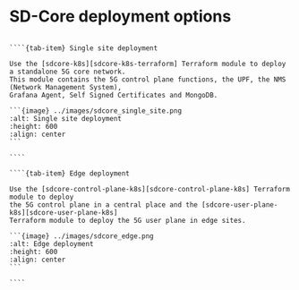 # SD-Core deployment options

`````{tab-set}
    
````{tab-item} Single site deployment

Use the [sdcore-k8s][sdcore-k8s-terraform] Terraform module to deploy a standalone 5G core network.
This module contains the 5G control plane functions, the UPF, the NMS (Network Management System), 
Grafana Agent, Self Signed Certificates and MongoDB.

```{image} ../images/sdcore_single_site.png
:alt: Single site deployment
:height: 600
:align: center
```

````

````{tab-item} Edge deployment

Use the [sdcore-control-plane-k8s][sdcore-control-plane-k8s] Terraform module to deploy 
the 5G control plane in a central place and the [sdcore-user-plane-k8s][sdcore-user-plane-k8s] 
Terraform module to deploy the 5G user plane in edge sites.

```{image} ../images/sdcore_edge.png
:alt: Edge deployment
:height: 600
:align: center
```

````

`````

[sdcore-k8s-terraform]: https://github.com/canonical/terraform-juju-sdcore/tree/main/modules/sdcore-k8s
[sdcore-control-plane-k8s]: https://github.com/canonical/terraform-juju-sdcore/tree/main/modules/sdcore-control-plane-k8s
[sdcore-user-plane-k8s]: https://github.com/canonical/terraform-juju-sdcore/tree/main/modules/sdcore-user-plane-k8s
